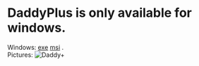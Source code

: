 # DaddyPlus is only available for windows.
Windows:
[exe](https://github.com/zydaine17/DaddyPlusEXE/archive/refs/heads/main.zip) [msi](https://github.com/zydaine17/DaddyPlusMSI/archive/refs/heads/main.zip)                        .  
Pictures: ![Daddy+](https://user-images.githubusercontent.com/87345597/126937371-7e396ba0-51c5-40cf-9cdd-2439c49083ac.PNG)


